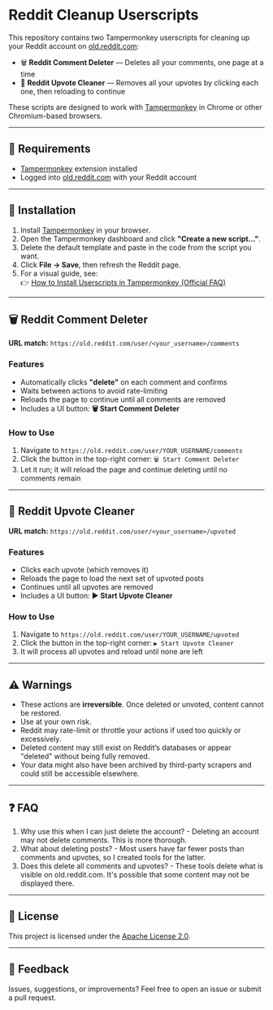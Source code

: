# Reddit Cleanup Userscripts

This repository contains two Tampermonkey userscripts for cleaning up your Reddit account on [old.reddit.com](https://old.reddit.com):

- 🗑 **Reddit Comment Deleter** — Deletes all your comments, one page at a time
- 🔼 **Reddit Upvote Cleaner** — Removes all your upvotes by clicking each one, then reloading to continue

These scripts are designed to work with [Tampermonkey](https://www.tampermonkey.net/) in Chrome or other Chromium-based browsers.

---

## 🧩 Requirements

- [Tampermonkey](https://www.tampermonkey.net/) extension installed
- Logged into [old.reddit.com](https://old.reddit.com) with your Reddit account

---

## 📁 Installation

1. Install [Tampermonkey](https://www.tampermonkey.net/) in your browser.
2. Open the Tampermonkey dashboard and click **"Create a new script..."**.
3. Delete the default template and paste in the code from the script you want.
4. Click **File → Save**, then refresh the Reddit page.
5. For a visual guide, see:  
   👉 [How to Install Userscripts in Tampermonkey (Official FAQ)](https://www.tampermonkey.net/faq.php?ext=dhdg#Q102)
   
---

## 🗑 Reddit Comment Deleter

**URL match:** `https://old.reddit.com/user/<your_username>/comments`

### Features
- Automatically clicks **"delete"** on each comment and confirms
- Waits between actions to avoid rate-limiting
- Reloads the page to continue until all comments are removed
- Includes a UI button: **🗑 Start Comment Deleter**

### How to Use
1. Navigate to `https://old.reddit.com/user/YOUR_USERNAME/comments`
2. Click the button in the top-right corner: `🗑 Start Comment Deleter`
3. Let it run; it will reload the page and continue deleting until no comments remain

---

## 🔼 Reddit Upvote Cleaner

**URL match:** `https://old.reddit.com/user/<your_username>/upvoted`

### Features
- Clicks each upvote (which removes it)
- Reloads the page to load the next set of upvoted posts
- Continues until all upvotes are removed
- Includes a UI button: **▶ Start Upvote Cleaner**

### How to Use
1. Navigate to `https://old.reddit.com/user/YOUR_USERNAME/upvoted`
2. Click the button in the top-right corner: `▶ Start Upvote Cleaner`
3. It will process all upvotes and reload until none are left

---

## ⚠️ Warnings

- These actions are **irreversible**. Once deleted or unvoted, content cannot be restored.
- Use at your own risk.
- Reddit may rate-limit or throttle your actions if used too quickly or excessively.
- Deleted content may still exist on Reddit’s databases or appear "deleted" without being fully removed.
- Your data might also have been archived by third-party scrapers and could still be accessible elsewhere.

---

## ❓ FAQ

1. Why use this when I can just delete the account? - Deleting an account may not delete comments. This is more thorough.
2. What about deleting posts? - Most users have far fewer posts than comments and upvotes, so I created tools for the latter.
3. Does this delete all comments and upvotes? - These tools delete what is visible on old.reddit.com. It's possible that some content may not be displayed there.

---

## 📜 License

This project is licensed under the [Apache License 2.0](LICENSE).

---

## 💬 Feedback

Issues, suggestions, or improvements? Feel free to open an issue or submit a pull request.
